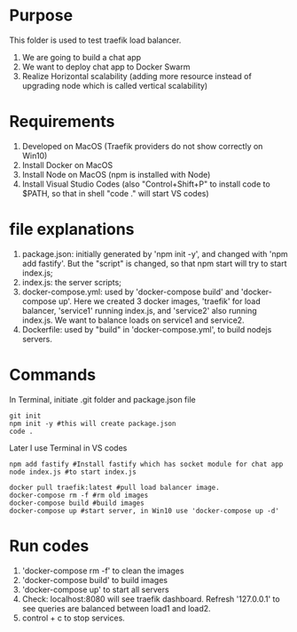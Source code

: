 # Purpose
This folder is used to test traefik load balancer.
1. We are going to build a chat app
2. We want to deploy chat app to Docker Swarm
3. Realize Horizontal scalability (adding more resource instead of upgrading node which is called vertical scalability)

# Requirements
1. Developed on MacOS (Traefik providers do not show correctly on Win10)
2. Install Docker on MacOS
3. Install Node on MacOS (npm is installed with Node)
4. Install Visual Studio Codes (also "Control+Shift+P" to install code to $PATH, so that in shell "code ." will start VS codes)

# file explanations
1. package.json: initially generated by 'npm init -y', and changed with 'npm add fastify'. But the "script" is changed, so that npm start will try to start index.js;
2. index.js: the server scripts;
3. docker-compose.yml: used by 'docker-compose build' and 'docker-compose up'. Here we created 3 docker images, 'traefik' for load balancer, 'service1' running index.js, and 'service2' also running index.js. We want to balance loads on service1 and service2.
4. Dockerfile: used by "build" in 'docker-compose.yml', to build nodejs servers.

# Commands
In Terminal, initiate .git folder and package.json file
```
git init
npm init -y #this will create package.json
code .
```
Later I use Terminal in VS codes
```
npm add fastify #Install fastify which has socket module for chat app
node index.js #to start index.js

docker pull traefik:latest #pull load balancer image.
docker-compose rm -f #rm old images
docker-compose build #build images
docker-compose up #start server, in Win10 use 'docker-compose up -d'
```

# Run codes
1. 'docker-compose rm -f' to clean the images
2. 'docker-compose build' to build images
3. 'docker-compose up' to start all servers
4. Check: localhost:8080 will see traefik dashboard. Refresh '127.0.0.1' to see queries are balanced between load1 and load2.
5. control + c to stop services.
